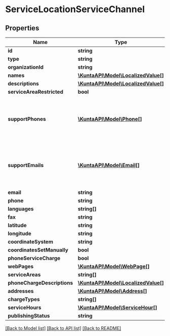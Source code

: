 # ServiceLocationServiceChannel

## Properties
Name | Type | Description | Notes
------------ | ------------- | ------------- | -------------
**id** | **string** |  | [optional] 
**type** | **string** |  | [optional] 
**organizationId** | **string** |  | [optional] 
**names** | [**\KuntaAPI\Model\LocalizedValue[]**](LocalizedValue.md) |  | [optional] 
**descriptions** | [**\KuntaAPI\Model\LocalizedValue[]**](LocalizedValue.md) |  | [optional] 
**serviceAreaRestricted** | **bool** |  | [optional] 
**supportPhones** | [**\KuntaAPI\Model\Phone[]**](Phone.md) | List of support phone numbers for the service channel. | [optional] 
**supportEmails** | [**\KuntaAPI\Model\Email[]**](Email.md) | List of support email addresses for the service channel. | [optional] 
**email** | **string** |  | [optional] 
**phone** | **string** |  | [optional] 
**languages** | **string[]** |  | [optional] 
**fax** | **string** |  | [optional] 
**latitude** | **string** |  | [optional] 
**longitude** | **string** |  | [optional] 
**coordinateSystem** | **string** |  | [optional] 
**coordinatesSetManually** | **bool** |  | [optional] 
**phoneServiceCharge** | **bool** |  | [optional] 
**webPages** | [**\KuntaAPI\Model\WebPage[]**](WebPage.md) |  | [optional] 
**serviceAreas** | **string[]** |  | [optional] 
**phoneChargeDescriptions** | [**\KuntaAPI\Model\LocalizedValue[]**](LocalizedValue.md) |  | [optional] 
**addresses** | [**\KuntaAPI\Model\Address[]**](Address.md) |  | [optional] 
**chargeTypes** | **string[]** |  | [optional] 
**serviceHours** | [**\KuntaAPI\Model\ServiceHour[]**](ServiceHour.md) |  | [optional] 
**publishingStatus** | **string** |  | [optional] 

[[Back to Model list]](../README.md#documentation-for-models) [[Back to API list]](../README.md#documentation-for-api-endpoints) [[Back to README]](../README.md)


